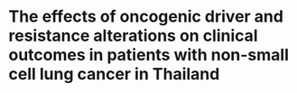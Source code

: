 # The effects of oncogenic driver and resistance alterations on clinical outcomes  in patients with non-small cell lung cancer in Thailand
